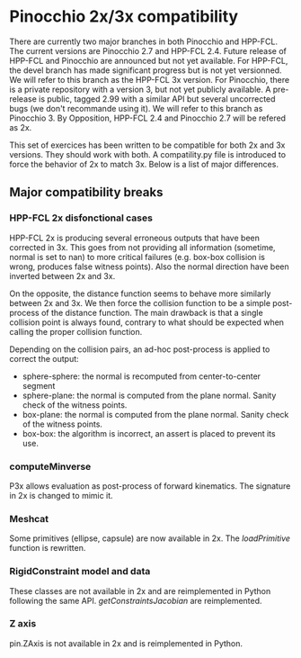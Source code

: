 # Pinocchio 2x/3x compatibility

There are currently two major branches in both Pinocchio and HPP-FCL. The current versions are Pinocchio 2.7 and HPP-FCL 2.4.
Future release of HPP-FCL and Pinocchio are announced but not yet available.
For HPP-FCL, the devel branch has made significant progress but is not yet versionned. We will refer to this branch as the HPP-FCL 3x version.
For Pinocchio, there is a private repository with a version 3, but not yet publicly available. A pre-release is public, tagged 2.99 with a similar API but several uncorrected bugs (we don't recommande using it). We will refer to this branch as Pinocchio 3.
By Opposition, HPP-FCL 2.4 and Pinocchio 2.7 will be refered as 2x.


This set of exercices has been written to be compatible for both 2x and 3x versions. They should work with both.
A compatility.py file is introduced to force the behavior of 2x to match 3x.
Below is a list of major differences.

## Major compatibility breaks

### HPP-FCL 2x disfonctional cases

HPP-FCL 2x is producing several erroneous outputs that have been corrected in 3x.
This goes from not providing all information (sometime, normal is set to nan) to more critical failures (e.g. box-box collision is wrong, produces false witness points).
Also the normal direction have been inverted between 2x and 3x.

On the opposite, the distance function seems to behave more similarly between 2x and 3x.
We then force the collision function to be a simple post-process of the distance function.
The main drawback is that a single collision point is always found, contrary to what should be expected when calling the proper collision function.

Depending on the collision pairs, an ad-hoc post-process is applied to correct the output:
- sphere-sphere: the normal is recomputed from center-to-center segment
- sphere-plane: the normal is computed from the plane normal. Sanity check of the witness points.
- box-plane: the normal is computed from the plane normal. Sanity check of the witness points.
- box-box: the algorithm is incorrect, an assert is placed to prevent its use.

### computeMinverse
P3x allows evaluation as post-process of forward kinematics. The signature in 2x is changed to mimic it.

### Meshcat
Some primitives (ellipse, capsule) are now available in 2x. The *loadPrimitive* function is rewritten.

### RigidConstraint model and data
These classes are not available in 2x and are reimplemented in Python following the same API.
*getConstraintsJacobian* are reimplemented.

### Z axis
pin.ZAxis is not available in 2x and is reimplemented in Python.